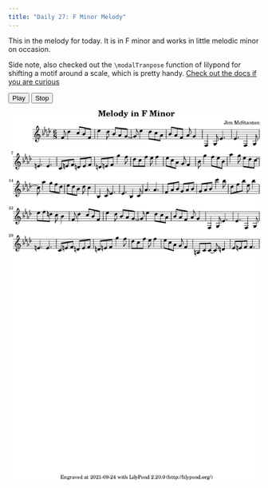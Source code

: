 ```yaml
---
title: "Daily 27: F Minor Melody"
---
```


This in the melody for today. It is in F minor and works in little melodic minor on occasion.

Side note, also checked out the `\modalTranpose` function of lilypond for shifting a motif
around a scale, which is pretty handy.
[Check out the docs if you are curious](http://lilypond.org/doc/v2.18/Documentation/notation/changing-multiple-pitches)


<button onclick="MIDIjs.play('./daily-27.mid')">Play</button>
<button onclick="MIDIjs.stop()">Stop</button>

![](./daily-27.png "Music Piece")


<script type="text/javascript" src="https://www.midijs.net/lib/midi.js"></script>
